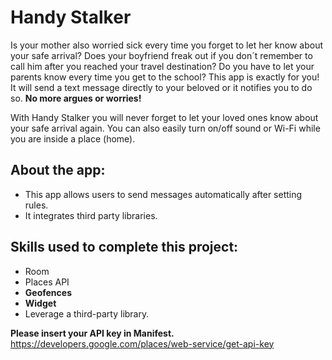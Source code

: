 # Handy Stalker

Is your mother also worried sick every time you forget to let her know about your safe arrival? 
Does your boyfriend freak out if you don´t remember to call him after you reached your travel destination? 
Do you have to let your parents know every time you get to the school? 
This app is exactly for you! It will send a text message directly to your beloved or it notifies you to do so. 
**No more argues or worries!**

With Handy Stalker you will never forget to let your loved ones know about your safe arrival again. 
You can also easily turn on/off sound or Wi-Fi while you are inside a place (home). 


## About the app:
+ This app allows users to send messages automatically after setting rules.  
+ It integrates third party libraries. 

## Skills used to complete this project:
+ Room
+ Places API
+ **Geofences** 
+ **Widget** 
+ Leverage a third-party library.

**Please insert your API key in Manifest.** https://developers.google.com/places/web-service/get-api-key

